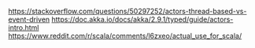 https://stackoverflow.com/questions/50297252/actors-thread-based-vs-event-driven
https://doc.akka.io/docs/akka/2.9.1/typed/guide/actors-intro.html
https://www.reddit.com/r/scala/comments/l6zxeo/actual_use_for_scala/